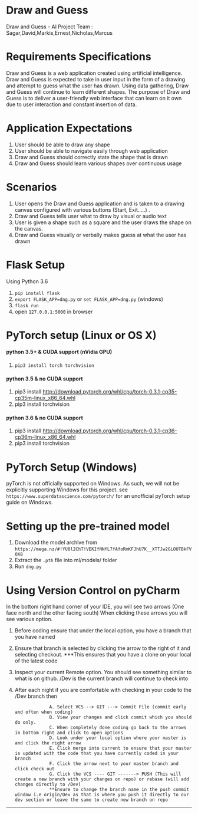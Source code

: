 # Draw and Guess
Draw and Guess - AI Project
Team : Sagar,David,Markis,Ernest,Nicholas,Marcus

# Requirements Specifications

Draw and Guess is a web application created using artificial intelligence. Draw and Guess is expected to take in user input in the form of a drawing and attempt to guess what the user has drawn. Using data gathering, Draw and Guess will continue to learn different shapes. The purpose of Draw and Guess is to deliver a user-friendly web interface that can learn on it own due to user interaction and constant insertion of data.
 
# Application Expectations
1.	User should be able to draw any shape
2.	User should be able to navigate easily through web application 
3.	Draw and Guess should correctly state the shape that is drawn
4.	Draw and Guess should learn various shapes over continuous usage

# Scenarios
1.	User opens the Draw and Guess application and is taken to a drawing canvas configured with various buttons (Start, Exit…..) .
2.	Draw and Guess tells user what to draw by visual or audio text
3.	User is given a shape such as a square and the user draws the shape on the canvas.
4.	Draw and Guess visually or verbally makes guess at what the user has drawn

# Flask  Setup
Using Python 3.6
1. `pip install flask`
2. `export FLASK_APP=dng.py` or `set FLASK_APP=dng.py` (windows)
3. `flask run`
4. open `127.0.0.1:5000` in browser

# PyTorch setup (Linux or OS X)
#### python 3.5+ & CUDA support (nVidia GPU)
1. `pip3 install torch torchvision`
#### python 3.5 & no CUDA support
1. pip3 install http://download.pytorch.org/whl/cpu/torch-0.3.1-cp35-cp35m-linux_x86_64.whl
2. pip3 install torchvision
#### python 3.6 & no CUDA support
1. pip3 install http://download.pytorch.org/whl/cpu/torch-0.3.1-cp36-cp36m-linux_x86_64.whl
2. pip3 install torchvision
# PyTorch Setup (Windows)
pyTorch is not officially supported on Windows. 
As such, we will not be explicitly supporting Windows for this project.
see `https://www.superdatascience.com/pytorch/` for an unofficial 
pyTorch setup guide on Windows.

# Setting up the pre-trained model
1. Download the model archive from `https://mega.nz/#!YU8l2ChT!VEKIfNNfL7fAfoRmKFJhU7K__XTTJw2GLOUTBkFVOX8`
2. Extract the `.pth` file into ml/models/ folder
3. Run `dng.py`

# Using Version Control on pyCharm
In the bottom right hand corner of your IDE, you will see two arrows (One face north and the other facing south)
When clicking these arrows you will see various option.
1. Before coding ensure that under the local option, you have a branch that you have named
2. Ensure that branch is selected by clicking the arrow to the right of it and selecting checkout.
        ***This ensures that you have a clone on your local of the latest code
3. Inspect your current Remote option. You should see something similar to what is on github. /Dev is the current branch will continue to check into
4. After each night if you are comfortable with checking in your code to the /Dev branch then

                    A. Select VCS --> GIT ---> Commit File (commit early and often when coding)
                    B. View your changes and click commit which you should do only.
                    C. When completely done coding go back to the arrows in bottom right and click to open options
                    D. Look under your local option where your master is and click the right arrow
                    E. Click merge into current to ensure that your master is updated with the code that you have currently coded in your branch
                    F. Click the arrow next to your master branch and click check out
                    G. Click the VCS ---- GIT -------> PUSH (This will create a new branch with your changes on repo) or rebase (will add changes directly to /Dev)
                    **Ensure to change the branch name in the push commit window i.e origin/Dev as that is where you push it directly to our dev section or leave the same to create new branch on repo
*****





